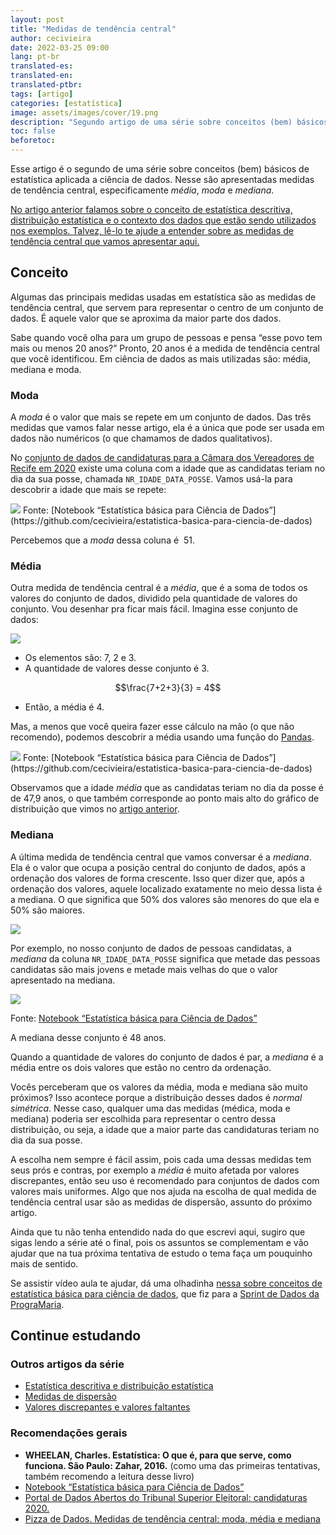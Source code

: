 ```yaml
---
layout: post
title: "Medidas de tendência central"
author: cecivieira
date: 2022-03-25 09:00
lang: pt-br
translated-es: 
translated-en: 
translated-ptbr: 
tags: [artigo]
categories: [estatística]
image: assets/images/cover/19.png
description: "Segundo artigo de uma série sobre conceitos (bem) básicos de estatística aplicada a ciência de dados. Nesse são apresentadas medidas de tendência central, especificamente média, moda e mediana."
toc: false
beforetoc:
---
```

Esse artigo é o segundo de uma série sobre conceitos (bem) básicos de estatística aplicada a ciência de dados. Nesse são apresentadas medidas de tendência central, especificamente *média*, *moda* e *mediana*.

[No artigo anterior falamos sobre o conceito de estatística descritiva, distribuição estatística e o contexto dos dados que estão sendo utilizados nos exemplos. Talvez, lê-lo te ajude a entender sobre as medidas de tendência central que vamos apresentar aqui.](https://cecivieira.com/estatistica-descritiva-e-distribuicao-estatistica/)

## Conceito

Algumas das principais medidas usadas em estatística são as medidas de tendência central, que servem para representar o centro de um conjunto de dados. É aquele valor que se aproxima da maior parte dos dados. 

Sabe quando você olha para um grupo de pessoas e pensa “esse povo tem mais ou menos 20 anos?” Pronto, 20 anos é a medida de tendência central que você identificou. Em ciência de dados as mais utilizadas são: média, mediana e moda.

### Moda

A *moda* é o valor que mais se repete em um conjunto de dados. Das três medidas que vamos falar nesse artigo, ela é a única que pode ser usada em dados não numéricos (o que chamamos de dados qualitativos).

No [conjunto de dados de candidaturas para a Câmara dos Vereadores de Recife em 2020](https://cecivieira.com/estatistica-descritiva-e-distribuicao-estatistica/#contexto) existe uma coluna com a idade que as candidatas teriam no dia da sua posse, chamada `NR_IDADE_DATA_POSSE`. Vamos usá-la para descobrir a idade que mais se repete:

<img class="rounded mx-auto d-block" src="../../assets/images/serie-estatistica-para-ciencia-dados/moda.png">
Fonte: [Notebook “Estatística básica para Ciência de Dados”](https://github.com/cecivieira/estatistica-basica-para-ciencia-de-dados)

Percebemos que a *moda* dessa coluna é  51.

### Média

Outra medida de tendência central é a *média*, que é a soma de todos os valores do conjunto de dados, dividido pela quantidade de valores do conjunto. Vou desenhar pra ficar mais fácil. Imagina esse conjunto de dados:

<img class="rounded mx-auto d-block" src="../../assets/images/serie-estatistica-para-ciencia-dados/lista-numeros.png">

- Os elementos são: 7, 2 e 3.
- A quantidade de valores desse conjunto é 3.

$$\frac{7+2+3}{3} = 4$$

- Então, a média é 4.

Mas, a menos que você queira fazer esse cálculo na mão (o que não recomendo), podemos descobrir a média usando uma função do [Pandas](https://pandas.pydata.org/docs/).

<img class="rounded mx-auto d-block" src="../../assets/images/serie-estatistica-para-ciencia-dados/media.png">
Fonte: [Notebook “Estatística básica para Ciência de Dados”](https://github.com/cecivieira/estatistica-basica-para-ciencia-de-dados)

Observamos que a idade *média* que as candidatas teriam no dia da posse é de 47,9 anos,  o que também corresponde ao ponto mais alto do gráfico de distribuição que vimos no [artigo anterior](https://cecivieira.com/estatistica-descritiva-e-distribuicao-estatistica/).

### Mediana

A última medida de tendência central que vamos conversar é a *mediana*. Ela é o valor que ocupa a posição central do conjunto de dados, após a ordenação dos valores de forma crescente. Isso quer dizer que, após a ordenação dos valores, aquele localizado exatamente no meio dessa lista é a mediana. O que significa que 50% dos valores são menores do que ela e 50% são maiores. 

<img class="rounded mx-auto d-block" src="../../assets/images/serie-estatistica-para-ciencia-dados/lista-numeros-ordenada.png">

Por exemplo, no nosso conjunto de dados de pessoas candidatas, a *mediana* da coluna `NR_IDADE_DATA_POSSE` significa que metade das pessoas candidatas são mais jovens e metade mais velhas do que o valor apresentado na mediana.

<img class="rounded mx-auto d-block" src="../../assets/images/serie-estatistica-para-ciencia-dados/mediana.png">

Fonte: [Notebook “Estatística básica para Ciência de Dados”](https://github.com/cecivieira/estatistica-basica-para-ciencia-de-dados)

A mediana desse conjunto é 48 anos.

Quando a quantidade de valores do conjunto de dados é par, a *mediana* é a média entre os dois valores que estão no centro da ordenação.

Vocês perceberam que os valores da média, moda e mediana são muito próximos? Isso acontece porque a distribuição desses dados é *normal simétrica*. Nesse caso, qualquer uma das medidas (médica, moda e mediana) poderia ser escolhida para representar o centro dessa distribuição, ou seja, a idade que a maior parte das candidaturas teriam no dia da sua posse.

A escolha nem sempre é fácil assim, pois cada uma dessas medidas tem seus prós e contras, por exemplo a *média* é muito afetada por valores discrepantes, então seu uso é recomendado para conjuntos de dados com valores mais uniformes. Algo que nos ajuda na escolha de qual medida de tendência central usar são as medidas de dispersão, assunto do próximo artigo.

Ainda que tu não tenha entendido nada do que escrevi aqui, sugiro que sigas lendo a série até o final, pois os assuntos se complementam e vão ajudar que na tua próxima tentativa de estudo o tema faça um pouquinho mais de sentido.

Se assistir vídeo aula te ajudar, dá uma olhadinha [nessa sobre conceitos de estatística básica para ciência de dados](https://youtu.be/xiZwte8D1Xs), que fiz para a [Sprint de Dados da PrograMaria](https://youtube.com/playlist?list=PL7h1S1pOf5-t13ktXkAIX5_ZG2nXpU8rE).

## Continue estudando

### Outros artigos da série

- [Estatística descritiva e distribuição estatística](https://cecivieira.com/estatistica-descritiva-e-distribuicao-estatistica/)
- [Medidas de dispersão](https://cecivieira.com/medidas-de-dispersao/)
- [Valores discrepantes e valores faltantes](https://cecivieira.com/valores-discrepantes-e-valores-faltantes/)

### Recomendações gerais

- **WHEELAN, Charles. Estatística: O que é, para que serve, como funciona. São Paulo: Zahar, 2016.** (como uma das primeiras tentativas, também recomendo a leitura desse livro)
- [Notebook “Estatística básica para Ciência de Dados”](https://github.com/cecivieira/estatistica-basica-para-ciencia-de-dados)
- [Portal de Dados Abertos do Tribunal Superior Eleitoral: candidaturas 2020.](https://dadosabertos.tse.jus.br/dataset/candidatos-2020-subtemas)
- [Pizza de Dados. Medidas de tendência central: moda, média e mediana](https://medium.com/pizzadedados/medidas-tendencia-central-185924243185)